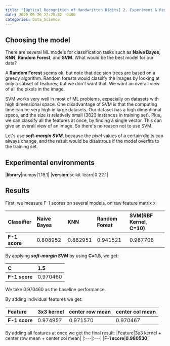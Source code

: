 ```yaml
---
title: "[Optical Recognition of Handwritten Digits] 2. Experiment & Results"
date: 2020-06-26 22:20:32 -0400
categories: Data_Science
---
```

## Choosing the model
There are several ML models for classification tasks such as **Naive Bayes**, **KNN**, **Random Forest**, and **SVM**. What would be the best model for our data?

A **Random Forest** seems ok, but note that decision trees are based on a greedy algorithm. Random forests would classify the images by looking at only a subset of features; but we don't want that. We want an overall view of all the pixels in the image.

SVM works very well in most of ML problems, expecially on datasets with high dimensional space. One disadvantage of SVM is that the computing time can be very high in large datasets. Our dataset has a high dimentional space, and the size is relatively small (3823 instances in training set). Plus, we can classify all the features at once, by finding a single vector. This can give an overall view of an image. So there's no reason not to use SVM.

Let's use ***soft-margin SVM***, because the pixel values of a certain digits can always change, and the result would be disastrous if the model overfits to the training set.

## Experimental environments

|**library**|numpy|1.18.1|
|**version**|scikit-learn|0.22.1|

## Results
First, we measure F-1 scores on several models, on raw feature matrix `X`:

|Classifier|Naive Bayes|KNN|Random Forest|SVM(RBF Kernel, C=10)|
|:---|:---|:---|:---|:---|
|**F-1 score**|0.808952|0.882951|0.941521|0.967708|

By applying ***soft-margin SVM*** by using **C=1.5**, we get:

|C|1.5|
|:---|:---|
|**F-1 score**|0.970460|

We take 0.970460 as the baseline performance.


By adding individual features we get:

|Feature|3x3 kernel|center row mean|center col mean|
|:---|:---|:---|:---|
|**F-1 score**|0.974957|0.971570|0.970467|

By adding all features at once we get the final result:
|Feature|3x3 kernel + center row mean + center col mean|
|:---|:---|
|**F-1 score**|**0.980530**|
